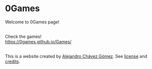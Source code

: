 # 0Games
Welcome to 0Games page!<br><br>

Check the games!<br>
https://0games.github.io/Games/<br><br>

This is a website created by <a href="https://0skywalker.github.io/Me/">Alejandro Chávez Gómez</a>. See <a href="#">license</a> and <a href="#">credits</a>.
